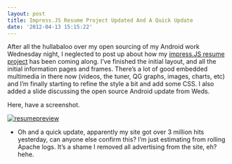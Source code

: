 ```yaml
---
layout: post
title: Impress.JS Resume Project Updated And A Quick Update
date: '2012-04-13 15:15:22'
---
```



After all the hullabaloo over my open sourcing of my Android work Wednesday night, I neglected to post up about how my [impress.JS resume project](http://www.hunterdavis.com/resume/) has been coming along. I’ve finished the initial layout, and all the initial information pages and frames. There’s a lot of good embedded multimedia in there now (videos, the tuner, QG graphs, images, charts, etc) and I’m finally starting to refine the style a bit and add some CSS. I also added a slide discussing the open source Android update from Weds.

Here, have a screenshot.

[![](http://www.hunterdavis.com/content/images/2012/04/resumepreview-300x174.png "resumepreview")](http://www.hunterdavis.com/content/images/2012/04/resumepreview.png)

* Oh and a quick update, apparently my site got over 3 million hits yesterday, can anyone else confirm this? I’m just estimating from rolling Apache logs. It’s a shame I removed all advertising from the site, eh? hehe.


